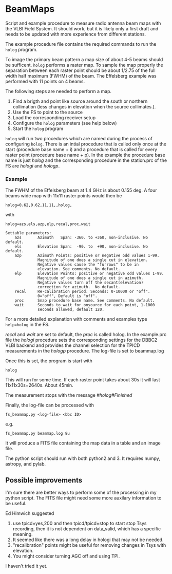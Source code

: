 # BeamMaps
Script and example procedure to measure radio antenna beam maps with the VLBI Field System. It should work, but it is likely only a first draft and needs to be updated with more experience from different stations.

The example procedure file contains the required commands to run the `holog` program.

To image the primary beam pattern a map size of about 4-5 beams should be sufficent. `holog` performs a raster map. To sample the map properly the separation between each raster point should be about 1/2.75 of the full width half maximum (FWHM) of the beam. The Effelsberg example was performed with 11 points on 4 beams.

The following steps are needed to perform a map. 

1. Find a brigth and point like source around the south or northern collimation (less changes in elevation when the source collimates.). 
2. Use the FS to point to the source
3. Load the corresponding receiver setup
4. Configure the `holog` parameters (see help below)
4. Start the `holog` program

`holog` will run two procedures which are named during the process of configuring `holog`. There is an intial procedure that is called only once at the start (procedure base name + i) and a procedure that is called for every raster point (procedure base name + p). In the example the procedure base name is just *holog* and the corresponding procedure in the station.prc of the FS are *hologi* and *hologp*.

### Example

The FWHM of the Effelsberg beam at 1.4 GHz is about 0.155 deg. A four beams wide map with 11x11 raster points would then be

`holog=0.62,0.62,11,11,,holog,`

with 

```
holog=azs,els,azp,elp,recal,proc,wait
	
Settable parameters:
	azs       Azimuth   Span: -360. to +360, non-inclusive. No default.
	els       Elevation Span:  -90. to  +90, non-inclusive. No default.
	azp       Azimuth Points: positive or negative odd values 1-99.
	          Magnitude of one does a single cut in elevation.
	          Negative values cause the "furrows" to be in
	          elevation. See comments. No default.
	elp       Elevation Points: positive or negative odd values 1-99.
	          Magnitude of one does a single cut in azimuth.
	          Negative values turn off the secant(elevation)
	          correction for azimuth.  No default.
	recal     Re-calibration period. Seconds: 0-10000 or "off".
	          0="off", Default is "off".
	proc      Snap procedure base name. See comments. No default.
	wait      Seconds to wait for onsource for each point, 1-1000
	          seconds allowed, default 120.
```

For a more detailed explanation with comments and examples type `help=holog` in the FS.

*recal* and *wait* are set to default, the *proc* is called holog. In the example.prc file the *hologi* procedure sets the corresponding settings for the DBBC2 VLBI backend and provides the channel selection for the TPICD measurements in the *hologp* procedure. The log-file is set to beammap.log

Once this is set, the program is start with

`holog`

This will run for some time. If each raster point takes about 30s it will last 11x11x30s=2640s. About 45min.

The measurement stops with the message *#holog#Finished*

Finally, the log-file can be processed with 

`fs_beammap.py <log-file> <bbc ID>`

e.g.

`fs_beammap.py beammap.log 8u`

It will produce a FITS file containing the map data in a table and an image file.

The python script should run with both python2 and 3. It requires numpy, astropy, and pylab.

## Possible improvements

I'm sure there are better ways to perform some of the processing in my python script. The FITS file might need some more auxilary information to be useful.

Ed Himwich suggested

1. use tpicd=yes,200 and then tpicd/tpicd=stop to start stop Tsys recording, then it is not dependent on data_valid, which has a specific meaning.
2. It seemed like there was a long delay in hologi that may not be needed.
3. "recalibration" points might be useful for removing changes in Tsys with elevation.
4. You might consider turning AGC off and using TPI.

I haven't tried it yet. 